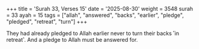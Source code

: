+++
title = 'Surah 33, Verses 15'
date = '2025-08-30'
weight = 3548
surah = 33
ayah = 15
tags = ["allah", "answered", "backs", "earlier", "pledge", "pledged", "retreat", "turn"]
+++

They had already pledged to Allah earlier never to turn their backs ˹in retreat˺. And a pledge to Allah must be answered for.